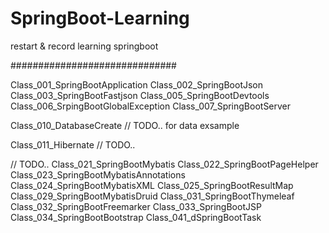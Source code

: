 # SpringBoot-Learning
restart &amp; record learning springboot

##############################

Class_001_SpringBootApplication
Class_002_SpringBootJson
Class_003_SpringBootFastjson
Class_005_SpringBootDevtools
Class_006_SrpingBootGlobalException
Class_007_SpringBootServer

Class_010_DatabaseCreate // TODO.. for data exsample

Class_011_Hibernate // TODO..

// TODO..
Class_021_SpringBootMybatis
Class_022_SpringBootPageHelper
Class_023_SpringBootMybatisAnnotations
Class_024_SpringBootMybatisXML
Class_025_SpringBootResultMap
Class_029_SpringBootMybatisDruid
Class_031_SpringBootThymeleaf
Class_032_SpringBootFreemarker
Class_033_SpringBootJSP
Class_034_SpringBootBootstrap
Class_041_dSpringBootTask
